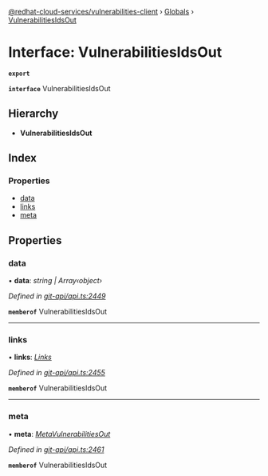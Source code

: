 [@redhat-cloud-services/vulnerabilities-client](../README.md) › [Globals](../globals.md) › [VulnerabilitiesIdsOut](vulnerabilitiesidsout.md)

# Interface: VulnerabilitiesIdsOut

**`export`** 

**`interface`** VulnerabilitiesIdsOut

## Hierarchy

* **VulnerabilitiesIdsOut**

## Index

### Properties

* [data](vulnerabilitiesidsout.md#data)
* [links](vulnerabilitiesidsout.md#links)
* [meta](vulnerabilitiesidsout.md#meta)

## Properties

###  data

• **data**: *string | Array‹object›*

*Defined in [git-api/api.ts:2449](https://github.com/RedHatInsights/javascript-clients/blob/master/packages/vulnerabilities/git-api/api.ts#L2449)*

**`memberof`** VulnerabilitiesIdsOut

___

###  links

• **links**: *[Links](links.md)*

*Defined in [git-api/api.ts:2455](https://github.com/RedHatInsights/javascript-clients/blob/master/packages/vulnerabilities/git-api/api.ts#L2455)*

**`memberof`** VulnerabilitiesIdsOut

___

###  meta

• **meta**: *[MetaVulnerabilitiesOut](metavulnerabilitiesout.md)*

*Defined in [git-api/api.ts:2461](https://github.com/RedHatInsights/javascript-clients/blob/master/packages/vulnerabilities/git-api/api.ts#L2461)*

**`memberof`** VulnerabilitiesIdsOut
